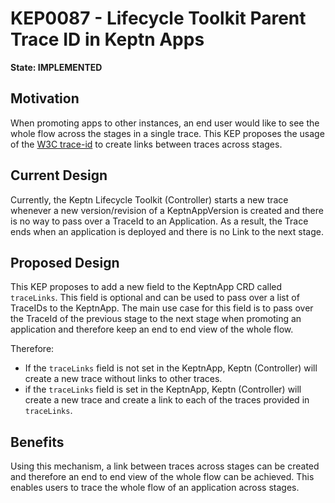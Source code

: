 # KEP0087 - Lifecycle Toolkit Parent Trace ID in Keptn Apps 

**State: IMPLEMENTED**

## Motivation
When promoting apps to other instances, an end user would like to see the whole flow across the stages in a single trace. This KEP proposes the usage of the [W3C trace-id](https://www.w3.org/TR/trace-context/#trace-id) to create links between traces across stages.

## Current Design
Currently, the Keptn Lifecycle Toolkit (Controller) starts a new trace whenever a new version/revision of a KeptnAppVersion is created and there is no way to pass over a TraceId to an Application. As a result, the Trace ends when an application is deployed and there is no Link to the next stage. 

## Proposed Design
This KEP proposes to add a new field to the KeptnApp CRD called `traceLinks`. This field is optional and can be used to pass over a list of TraceIDs to the KeptnApp. The main use case for this field is to pass over the TraceId of the previous stage to the next stage when promoting an application and therefore keep an end to end view of the whole flow.

Therefore:
* If the `traceLinks` field is not set in the KeptnApp, Keptn (Controller) will create a new trace without links to other traces.
* if the `traceLinks` field is set in the KeptnApp, Keptn (Controller) will create a new trace and create a link to each of the traces provided in `traceLinks`.

## Benefits
Using this mechanism, a link between traces across stages can be created and therefore an end to end view of the whole flow can be achieved. This enables users to trace the whole flow of an application across stages.


